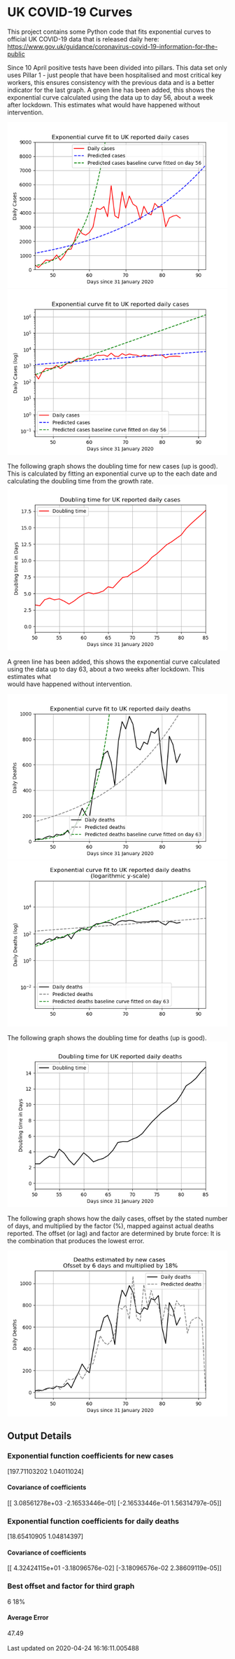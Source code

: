 # UK COVID-19 Curves

This project contains some Python code that fits exponential curves to
official UK COVID-19 data that is released daily here: https://www.gov.uk/guidance/coronavirus-covid-19-information-for-the-public

Since 10 April positive tests have been divided into pillars. This data set only uses Pillar 1 -  just people that have been hospitalised and most critical key workers,
this ensures consistency with the previous data and is a better indicator for
the last graph.
A green line has been added, this shows the exponential curve calculated using
the data up to day 56, about a week after lockdown. This estimates what would
have happened without intervention.

![Graph of actual cases and exponential curve](./out/cases.png)
![Graph of actual cases and exponential curve](./out/cases-log.png)

The following graph shows the doubling time for new cases (up is good).
This is calculated by fitting an exponential curve up to the each date
and calculating the doubling time from the growth rate.
![Graph of actual cases and exponential curve](./out/casesdt.png)

A green line has been added, this shows the exponential curve calculated using
the data up to day 63, about a two weeks after lockdown. This estimates what  
would have happened without intervention.

![Graph of actual cases and exponential deaths](./out/deaths.png)
![Graph of actual cases and exponential deaths](./out/deaths-log.png)

The following graph shows the doubling time for deaths (up is good).
![Graph of actual cases and exponential curve](./out/deathsdt.png)

The following graph shows how the daily cases, offset by the stated number of days,
and  multiplied by the factor (%), mapped against actual deaths reported.
The offset (or lag) and factor are determined by brute force:
It is the combination that produces the lowest error.

![Graph of predicted deaths based on earlier new cases](./out/cases-deaths.png)

Output Details
--------------
<h3>Exponential function coefficients for new cases</h3>
[197.71103202   1.04011024]
<h4>Covariance of coefficients</h4>
[[ 3.08561278e+03 -2.16533446e-01]
 [-2.16533446e-01  1.56314797e-05]]
<h3>Exponential function coefficients for daily deaths</h3>
[18.65410905  1.04814397]
<h4>Covariance of coefficients</h4>
[[ 4.32424115e+01 -3.18096576e-02]
 [-3.18096576e-02  2.38609119e-05]] <br/>
<h3>Best offset and factor for third graph</h3>
6 18%
<h4>Average Error</h4>
47.49
<br /><br />Last updated on 2020-04-24 16:16:11.005488
